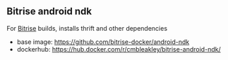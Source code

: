 ## Bitrise android ndk

For [Bitrise](https://www.bitrise.io) builds, installs thrift and other dependencies

- base image: https://github.com/bitrise-docker/android-ndk
- dockerhub: https://hub.docker.com/r/cmbleakley/bitrise-android-ndk/
